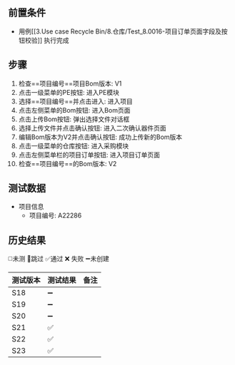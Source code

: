  
## 前置条件

- 用例[[3.Use case Recycle Bin/8.仓库/Test_8.0016-项目订单页面字段及按钮校验]] 执行完成

## 步骤

1. 检查==项目编号==项目Bom版本: V1
2. 点击一级菜单的PE按钮: 进入PE模块
3. 选择==项目编号==并点击进入: 进入项目
4. 点击左侧菜单的Bom按钮: 进入Bom页面
5. 点击上传Bom按钮: 弹出选择文件对话框
6. 选择上传文件并点击确认按钮: 进入二次确认器件页面
7. 编辑Bom版本为V2并点击确认按钮: 成功上传新的Bom版本
8. 点击一级菜单的仓库按钮: 进入采购模块
9. 点击左侧菜单栏的项目订单按钮: 进入项目订单页面
10. 检查==项目编号==的Bom版本: V2

## 测试数据

- 项目信息
	- 项目编号: A22286

## 历史结果
 ◻️未测    🚫跳过     ✅通过    ❌ 失败    ➖未创建
 
| 测试版本 | 测试结果 | 备注 |
| ---- | ---- | ---- |
| S18 | ➖ |  |
| S19 | ➖ |  |
| S20 | ➖ |  |
| S21 | ✅ |  |
| S22 | ✅ |  |
| S23 | ✅ |  |

